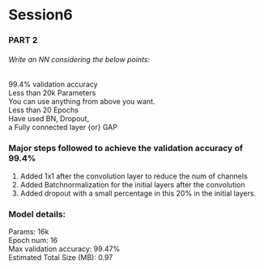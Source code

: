 # Session6  

### PART 2  
###### Write an NN considering the below points:    
99.4% validation accuracy  
Less than 20k Parameters  
You can use anything from above you want.   
Less than 20 Epochs  
Have used BN, Dropout,  
a Fully connected layer {or} GAP

### Major steps followed to achieve the validation accuracy of 99.4%
1. Added 1x1 after the convolution layer to reduce the num of channels
2. Added Batchnormalization for the initial layers after the convolution
3. Added dropout with a small percentage in this 20% in the initial layers.

### Model details:
Params: 16k  
Epoch num: 16  
Max validation accuracy: 99.47%  
Estimated Total Size (MB): 0.97
